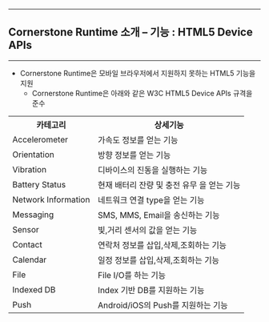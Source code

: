 <!--
{
	"title": "Cornerstone Runtime 소개 – 기능 : HTML5 Device APIs",
	"group": 2,
	"order": 5
}
-->

-----------------------

## Cornerstone Runtime 소개 – 기능 : HTML5 Device APIs ##

-----------------------

 - Cornerstone Runtime은 모바일 브라우저에서 지원하지 못하는 HTML5 기능을 지원
 	- Cornerstone Runtime은 아래와 같은 W3C HTML5 Device APIs 규격을 준수


<table class="table table-bordered">
	<tr>
		<th class="fixed_table">카테고리</th>
		<th class="fixed_table">상세기능</th>
	</tr>
	<tr>
		<td class="fixed_table">Accelerometer </td>
		<td class="fixed_table">가속도 정보를 얻는 기능</td>
	</tr>
	<tr>
		<td class="fixed_table">Orientation </td>
		<td class="fixed_table">방향 정보를 얻는 기능</td>
	</tr>
	<tr>
		<td class="fixed_table">Vibration </td>
		<td class="fixed_table">디바이스의 진동을 실행하는 기능</td>
	</tr>
	<tr>
		<td class="fixed_table">Battery Status</td>
		<td class="fixed_table">현재 배터리 잔량 및 충전 유무 을 얻는 기능</td>
	</tr>
	<tr>
		<td class="fixed_table">Network Information</td>
		<td class="fixed_table">네트워크 연결 type을 얻는 기능 </td>
	</tr>
	<tr>
		<td class="fixed_table">Messaging</td>
		<td class="fixed_table">SMS, MMS, Email을 송신하는 기능</td>
	</tr>
	<tr>
		<td class="fixed_table">Sensor</td>
		<td class="fixed_table">빛,거리 센서의 값을 얻는 기능</td>
	</tr>
	<tr>
		<td class="fixed_table">Contact</td>
		<td class="fixed_table">연락처 정보를 삽입,삭제,조회하는 기능 </td>
	</tr>
	<tr>
		<td class="fixed_table">Calendar</td>
		<td class="fixed_table">일정 정보를 삽입,삭제,조회하는 기능</td>
	</tr>
	<tr>
		<td class="fixed_table">File</td>
		<td class="fixed_table">File I/O를 하는 기능</td>
	</tr>
	<tr>
		<td class="fixed_table">Indexed DB</td>
		<td class="fixed_table">Index 기반 DB를 지원하는 기능</td>
	</tr>
	<tr>
		<td class="fixed_table">Push</td>
		<td class="fixed_table">Android/iOS의 Push를 지원하는 기능</td>
	</tr>
</table>









